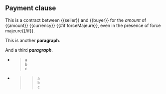 ## Payment clause

This is a contract between {{seller}} and {{buyer}}
for the _amount_ of {{amount}} {{currency}}
{{#if forceMajeure}}, even in the presence of force majeure{{/if}}.

This is another **paragraph**.


And a third ***paragraph***.

- > ```
  > a
  > b
  > c
  > ```
- > > ```
  > > a
  > > b
  > > c
  > > ```
